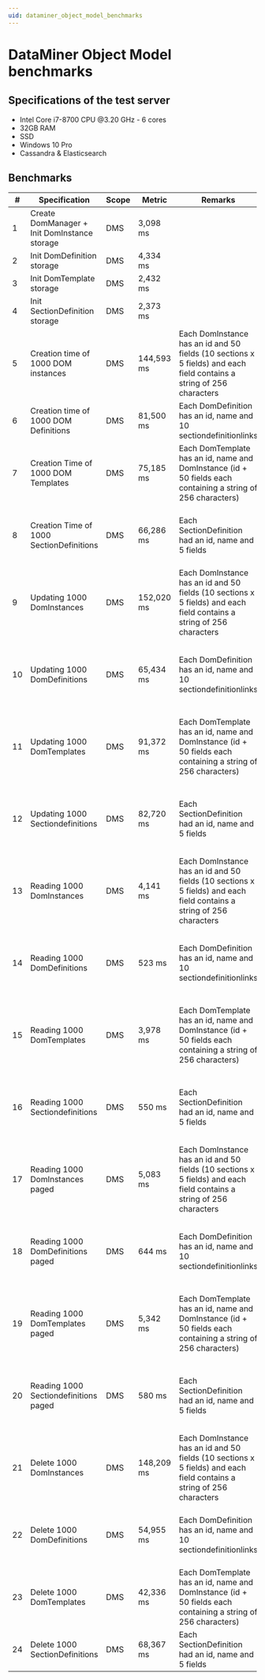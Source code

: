 ```yaml
---
uid: dataminer_object_model_benchmarks
---
```


# DataMiner Object Model benchmarks

## Specifications of the test server

- Intel Core i7-8700 CPU \@3.20 GHz - 6 cores
- 32GB RAM
- SSD
- Windows 10 Pro
- Cassandra & Elasticsearch

## Benchmarks

| \# | Specification | Scope | Metric | Remarks | Configuration |
| -- | ------------- | ----- | ------ | ------- | ------------- |
| 1 | Create DomManager + Init DomInstance storage | DMS | 3,098 ms || Clean DMA, no other data |
| 2	| Init DomDefinition storage | DMS | 4,334 ms || Clean DMA, no other data |
| 3 | Init DomTemplate storage | DMS | 2,432 ms || Clean DMA, no other data |
| 4	| Init SectionDefinition storage | DMS | 2,373 ms || Clean DMA, no other data |
| 5 | Creation time of 1000 DOM instances	| DMS |	144,593 ms | Each DomInstance has an id and 50 fields (10 sections x 5 fields) and each field contains a string of 256 characters |	Clean DMA, no other data |
| 6 | Creation time of 1000 DOM Definitions |	DMS | 81,500 ms | Each DomDefinition has an id, name and 10 sectiondefinitionlinks | ±1000 DomInstances present |
| 7 |	Creation Time of 1000 DOM Templates |	DMS | 75,185 ms | Each DomTemplate has an id, name and DomInstance (id + 50 fields each containing a string of 256 characters) | ±1000 DomInstances and DomDefinitions present |
| 8 |	Creation Time of 1000 SectionDefinitions | DMS | 66,286 ms | Each SectionDefinition had an id, name and 5 fields | ±1000 DomInstances, DomDefinitions and DomTemplates present |
| 9 | Updating 1000 DomInstances | DMS | 152,020 ms	| Each DomInstance has an id and 50 fields (10 sections x 5 fields) and each field contains a string of 256 characters | ±1000 DomInstances, DomDefinitions, DomTemplates and SectionDefinitions present |
| 10 | Updating 1000 DomDefinitions |	DMS | 65,434 ms | Each DomDefinition has an id, name and 10 sectiondefinitionlinks | ±1000 DomInstances, DomDefinitions, DomTemplates and SectionDefinitions present |
| 11 | Updating 1000 DomTemplates |	DMS | 91,372 ms	| Each DomTemplate has an id, name and DomInstance (id + 50 fields each containing a string of 256 characters) | ±1000 DomInstances, DomDefinitions, DomTemplates and SectionDefinitions present |
| 12 | Updating 1000 Sectiondefinitions |	DMS | 82,720 ms	| Each SectionDefinition had an id, name and 5 fields |	±1000 DomInstances, DomDefinitions, DomTemplates and SectionDefinitions present |
| 13 | Reading 1000 DomInstances | DMS | 4,141 ms | Each DomInstance has an id and 50 fields (10 sections x 5 fields) and each field contains a string of 256 characters | ±1000 DomInstances, DomDefinitions, DomTemplates and SectionDefinitions present |
| 14 | Reading 1000 DomDefinitions | DMS | 523 ms | Each DomDefinition has an id, name and 10 sectiondefinitionlinks | ±1000 DomInstances, DomDefinitions, DomTemplates and SectionDefinitions present |
| 15 | Reading 1000 DomTemplates | DMS | 3,978 ms |	Each DomTemplate has an id, name and DomInstance (id + 50 fields each containing a string of 256 characters) | ±1000 DomInstances, DomDefinitions, DomTemplates and SectionDefinitions present |
| 16 | Reading 1000 Sectiondefinitions | DMS | 550 ms |	Each SectionDefinition had an id, name and 5 fields |	±1000 DomInstances, DomDefinitions, DomTemplates and SectionDefinitions present |
| 17 | Reading 1000 DomInstances paged | DMS | 5,083 ms | Each DomInstance has an id and 50 fields (10 sections x 5 fields) and each field contains a string of 256 characters | ±1000 DomInstances, DomDefinitions, DomTemplates and SectionDefinitions present |
| 18 | Reading 1000 DomDefinitions paged | DMS | 644 ms | Each DomDefinition has an id, name and 10 sectiondefinitionlinks | ±1000 DomInstances, DomDefinitions, DomTemplates and SectionDefinitions present |
| 19 | Reading 1000 DomTemplates paged | DMS | 5,342 ms |	Each DomTemplate has an id, name and DomInstance (id + 50 fields each containing a string of 256 characters) | ±1000 DomInstances, DomDefinitions, DomTemplates and SectionDefinitions present |
| 20 | Reading 1000 Sectiondefinitions paged | DMS | 580 ms |	Each SectionDefinition had an id, name and 5 fields |	±1000 DomInstances, DomDefinitions, DomTemplates and SectionDefinitions present |
| 21 | Delete 1000 DomInstances |	DMS |	148,209 ms | Each DomInstance has an id and 50 fields (10 sections x 5 fields) and each field contains a string of 256 characters |	±1000 DomInstances, DomDefinitions, DomTemplates and SectionDefinitions present |
| 22 | Delete 1000 DomDefinitions |	DMS | 54,955 ms | Each DomDefinition has an id, name and 10 sectiondefinitionlinks | ±1000 DomDefinitions, DomTemplates and SectionDefinitions present |
| 23 | Delete 1000 DomTemplates | DMS | 42,336 ms	| Each DomTemplate has an id, name and DomInstance (id + 50 fields each containing a string of 256 characters) | ±1000 DomTemplates and SectionDefinitions present |
| 24 | Delete 1000 SectionDefinitions | DMS | 68,367 ms | Each SectionDefinition had an id, name and 5 fields |	±1000 SectionDefinitions present |

